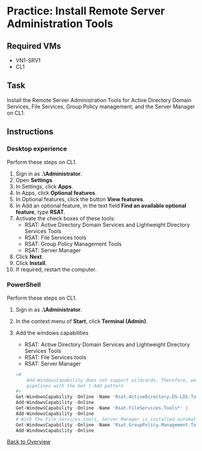 # Practice: Install Remote Server Administration Tools

## Required VMs

* VN1-SRV1
* CL1

## Task

Install the Remote Server Administration Tools for Active Directory Domain Services, File Services, Group Policy management, and the Server Manager on CL1.

## Instructions

### Desktop experience

Perform these steps on CL1.

1. Sign in as **.\Administrator**.
1. Open **Settings**.
1. In Settings, click **Apps**.
1. In Apps, click **Optional features**.
1. In Optional features, click the button **View features**.
1. In Add an optional feature, in the text field **Find an available optional feature**, type **RSAT**.
1. Activate the check boxes of these tools:
    * RSAT: Active Directory Domain Services and Lightweight Directory Services Tools
    * RSAT: File Services tools
    * RSAT: Group Policy Management Tools
    * RSAT: Server Manager
1. Click **Next**.
1. Click **Install**.
1. If required, restart the computer.

### PowerShell

Perform these steps on CL1.

1. Sign in as **.\Administrator**.
1. In the context menu of **Start**, click **Terminal (Admin)**.
1. Add the windows capabilities
    * RSAT: Active Directory Domain Services and Lightweight Directory Services Tools
    * RSAT: File Services tools
    * RSAT: Server Manager

    ````powershell
    <# 
        Add-WindowsCapability does not support wildcards. Therefore, we use
        pipelines with the Get | Add pattern
    #>
    Get-WindowsCapability -Online -Name 'Rsat.ActiveDirectory.DS-LDS.Tools*' |
    Add-WindowsCapability -Online
    Get-WindowsCapability -Online -Name 'Rsat.FileServices.Tools*' | 
    Add-WindowsCapability -Online
    # With the File Services tools, Server Manager is installed automatically
    Get-WindowsCapability -Online -Name 'Rsat.GroupPolicy.Management.Tools*' |
    Add-WindowsCapability -Online    
    ````

[Back to Overview](../WinGLA.md)